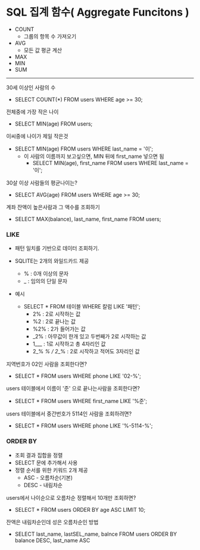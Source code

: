 # SQL 집계 함수( Aggregate Funcitons )



- COUNT
  - 그룹의 항목 수 가져오기
- AVG
  - 모든 값 평균 계산
- MAX
- MIN
- SUM 



***

30세 이상인 사람의 수

- SELECT COUNT(*) FROM users WHERE age >= 30;



전체중에 가장 작은 나이

- SELECT MIN(age) FROM users; 



이씨중에 나이가 제일 작은것

- SELECT MIN(age) FROM users WHERE last_name = '이';
  - 이 사람의 이름까지 보고싶으면, MIN 뒤에 first_name 넣으면 됨
    - SELECT MIN(age), first_name FROM users WHERE last_name = '이';

30살 이상 사람들의 평균나이는?

- SELECT AVG(age) FROM users WHERE age >= 30;



계좌 잔액이 높은사람과 그 액수를 조회하기

- SELECT MAX(balance), last_name, first_name FROM users;





### LIKE

- 패턴 일치를 기반으로 데이터 조회하기.
- SQLITE는 2개의 와일드카드 제공
  - % : 0개 이상의 문자
  - _ : 임의의 단일 문자



- 예시
  - SELECT * FROM 테이블 WHERE 칼럼 LIKE '패턴';
    - 2% : 2로 시작하는 값
    - %2 : 2로 끝나는 값
    - %2% : 2가 들어가는 값
    - _2% : 아무값이 한개 있고 두번째가 2로 시작하는 값
    - 1___ : 1로 시작하고 총 4자리인 값
    - 2_% _% / 2__%  : 2로 시작하고 적어도 3자리인 값

지역번호가 02인 사람을 조회한다면?

- SELECT * FROM users WHERE phone LIKE '02-%';



users 테이블에서 이름이 '준' 으로 끝나는사람을 조회한다면?

- SELECT * FROM users WHERE first_name LIKE '%준';



users 테이블에서 중간번호가 5114인 사람을 조회하려면?

- SELECT * FROM users WHERE phone LIKE '%-5114-%';





### ORDER BY

- 조회 결과 집합을 정렬
- SELECT 문에 추가해서 사용
- 정렬 순서를 위한 키워드 2개 제공
  - ASC - 오름차순(기본)
  - DESC - 내림차순



users에서 나이순으로 오름차순 정렬해서 10개만 조회하면?

- SELECT * FROM users ORDER BY age ASC LIMIT 10;



잔액은 내림차순인데 성은 오름차순인 방법

- SELECT last_name, lastSEL_name, balnce FROM users ORDER BY balance DESC, last_name ASC 
